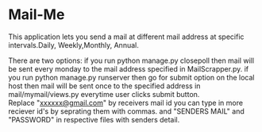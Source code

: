 # Mail-Me
This application lets you send a mail at different mail address at specific intervals.Daily, Weekly,Monthly, Annual.

There are two options:
if you run python manage.py closepoll then mail will be sent every monday to the mail address specified in
MailScrapper.py.
if you run  python manage.py runserver
then go for submit option on the local host then mail will be sent once to the specified address in 
mail/mymail/views.py everytime user clicks submit button.  
Replace "xxxxxx@gmail.com" by receivers mail id you can type in more reciever id's by seprating them with commas.
and "SENDERS MAIL" and "PASSWORD" in respective files with senders detail.
